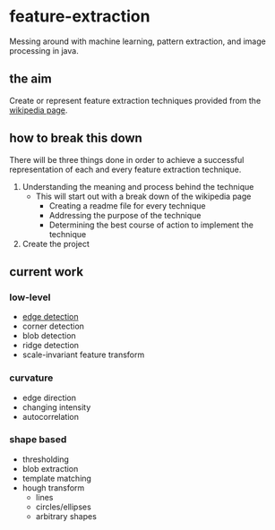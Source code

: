 # feature-extraction
Messing around with machine learning, pattern extraction, and image processing in java.

## the aim
Create or represent feature extraction techniques provided from the [wikipedia page](https://en.wikipedia.org/wiki/Feature_extraction).

## how to break this down
There will be three things done in order to achieve a successful representation of each and every feature extraction technique.

1. Understanding the meaning and process behind the technique
   * This will start out with a break down of the wikipedia page
     * Creating a readme file for every technique
     * Addressing the purpose of the technique
     * Determining the best course of action to implement the technique
2. Create the project

## current work

### low-level
  * [edge detection](https://ajchili.github.io/feature-extraction/edge%20detection/)
  * corner detection
  * blob detection
  * ridge detection
  * scale-invariant feature transform
  
### curvature
  * edge direction
  * changing intensity
  * autocorrelation
  
### shape based
 * thresholding
 * blob extraction
 * template matching
 * hough transform
   * lines
   * circles/ellipses
   * arbitrary shapes
